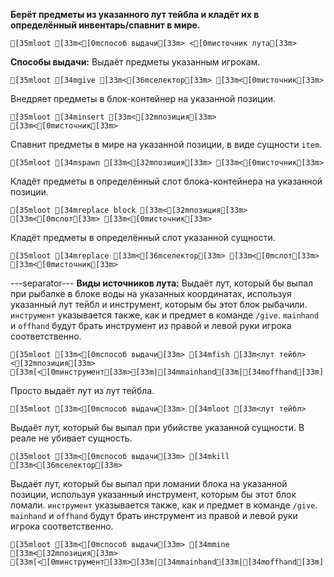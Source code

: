 **Берёт предметы из указанного лут тейбла и кладёт их в определённый инвентарь/спавнит в мире.**
```ansi
[35mloot [33m<[0mспособ выдачи[33m> <[0mисточник лута[33m>
```
**Способы выдачи:**
Выдаёт предметы указанным игрокам.
```ansi
[35mloot [34mgive [33m<[36mселектор[33m> [33m<[0mисточник[33m>
```
Внедряет предметы в блок-контейнер на указанной позиции.
```ansi
[35mloot [34minsert [33m<[32mпозиция[33m> [33m<[0mисточник[33m>
```
Спавнит предметы в мире на указанной позиции, в виде сущности `item`.
```ansi
[35mloot [34mspawn [33m<[32mпозиция[33m> [33m<[0mисточник[33m>
```
Кладёт предметы в определённый слот блока-контейнера на указанной позиции.
```ansi
[35mloot [34mreplace block [33m<[32mпозиция[33m> [33m<[0mслот[33m> [33m<[0mисточник[33m>
```
Кладёт предметы в определённый слот указанной сущности.
```ansi
[35mloot [34mreplace [33m<[36mселектор[33m> [33m<[0mслот[33m> [33m<[0mисточник[33m>
```
---separator---
**Виды источников лута:**
Выдаёт лут, который бы выпал при рыбалке в блоке воды на указанных координатах, используя указанный лут тейбл и инструмент, которым бы этот блок рыбачили. `инструмент` указывается также, как и предмет в команде `/give`. `mainhand` и `offhand` будут брать инструмент из правой и левой руки игрока соответственно.
```ansi
[35mloot [33m<[0mспособ выдачи[33m> [34mfish [33m<лут тейбл> <[32mпозиция[33m> [33m[<[0mинструмент[33m>[33m|[34mmainhand[33m|[34moffhand[33m]
```
Просто выдаёт лут из лут тейбла.
```ansi
[35mloot [33m<[0mспособ выдачи[33m> [34mloot [33m<лут тейбл>
```
Выдаёт лут, который бы выпал при убийстве указанной сущности. В реале не убивает сущность.
```ansi
[35mloot [33m<[0mспособ выдачи[33m> [34mkill [33m<[36mселектор[33m>
```
Выдаёт лут, который бы выпал при ломании блока на указанной позиции, используя указанный инструмент, которым бы этот блок ломали. `инструмент` указывается также, как и предмет в команде `/give`. `mainhand` и `offhand` будут брать инструмент из правой и левой руки игрока соответственно.
```ansi
[35mloot [33m<[0mспособ выдачи[33m> [34mmine [33m<[32mпозиция[33m> [33m[<[0mинструмент[33m>[33m|[34mmainhand[33m|[34moffhand[33m]
```